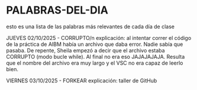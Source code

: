 # PALABRAS-DEL-DIA
esto es una lista de las palabras más relevantes de cada día de clase

JUEVES 02/10/2025 - CORRUPTO/n
explicación: al intentar correr el código de la práctica de AIBM había un archivo que daba error. Nadie sabía que pasaba. De repente, Sheila empezó a decir que el archivo estaba CORRUPTO (modo bucle while). Al final no era eso JAJAJAJAJA.
Resulta que el nombre del archivo era muy largo y el VSC no era capaz de leerlo bien.

VIERNES 03/10/2025 - FORKEAR
explicación: taller de GitHub
